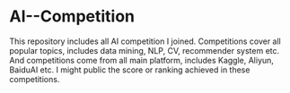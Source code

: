 # AI--Competition
This repository includes all AI competition I joined. Competitions cover all popular topics, includes data mining, NLP, CV, recommender system etc. And competitions come from all main platform, includes Kaggle, Aliyun, BaiduAI etc. I might public the score or ranking achieved in these competitions.   
